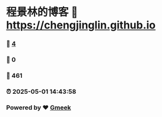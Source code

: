 # 程景林的博客 :link: https://chengjinglin.github.io 
### :page_facing_up: [4](https://chengjinglin.github.io/tag.html) 
### :speech_balloon: 0 
### :hibiscus: 461 
### :alarm_clock: 2025-05-01 14:43:58 
### Powered by :heart: [Gmeek](https://github.com/Meekdai/Gmeek)
